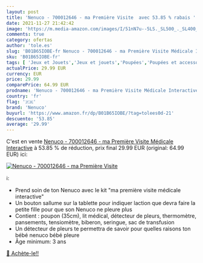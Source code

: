 ```yaml
---
layout: post
title: 'Nenuco - 700012646 - ma Première Visite  avec 53.85 % rabais '
date: 2021-11-27 21:42:42
image: 'https://m.media-amazon.com/images/I/51nN7u--5LS._SL500_._SL400_.jpg'
comments: true
category: ofertas
author: 'tole.es'
slug: 'B01B65IOBE-fr Nenuco - 700012646 - ma Première Visite Médicale Interactive'
sku: 'B01B65IOBE-fr'
tags: [ 'Jeux et Jouets','Jeux et jouets','Poupées','Poupées et accessoires','nenuco', ]
actualPrice: 29.99 EUR
currency: EUR
price: 29.99
comparePrice: 64.99 EUR
prodname: 'Nenuco - 700012646 - ma Première Visite Médicale Interactive'
country: 'fr'
flag: '🇫🇷'
brand: 'Nenuco'
buyurl: 'https://www.amazon.fr/dp/B01B65IOBE/?tag=tolees0d-21'
descuento: '53.85'
average: '29.99'
---
```


C'est en vente [Nenuco - 700012646 - ma Première Visite Médicale Interactive](https://www.amazon.fr/dp/B01B65IOBE/?tag=tolees0d-21)  à  53.85 % de réduction, prix final  29.99 EUR (original: 64.99 EUR) ici:

[![Nenuco - 700012646 - ma Première Visite ](https://m.media-amazon.com/images/I/51nN7u--5LS._SL500_._SL400_.jpg)](https://www.amazon.fr/dp/B01B65IOBE/?tag=tolees0d-21)

ℹ️:

- Prend soin de ton Nenuco avec le kit "ma première visite médicale interactive"
- Un bouton sallume sur la tablette pour indiquer laction que devra faire la petite fille pour que son Nenuco ne pleure plus
- Contient : poupon (35cm), lit médical, détecteur de pleurs, thermomètre, pansements, tensiomètre, biberon, seringue, sac de transfusion
- Un détecteur de pleurs te permettra de savoir pour quelles raisons ton bébé nenuco bébé pleure
- Âge minimum: 3 ans

[🛒 Achète-le!!](https://www.amazon.fr/dp/B01B65IOBE/?tag=tolees0d-21)
